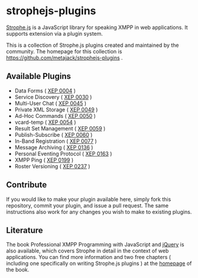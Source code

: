 # strophejs-plugins

[Strophe.js](http://code.stanziq.com/strophe) is a JavaScript library for speaking XMPP in web
applications. It supports extension via a plugin system.

This is a collection of Strophe.js plugins created and maintained by the community. 
The homepage for this collection is https://github.com/metajack/strophejs-plugins .

## Available Plugins

- Data Forms ( [XEP 0004](http://xmpp.org/extensions/xep-0004.html) )
- Service Discovery ( [XEP 0030](http://xmpp.org/extensions/xep-0030.html) )
- Multi-User Chat ( [XEP 0045](http://xmpp.org/extensions/xep-0045.html) )
- Private XML Storage ( [XEP 0049](http://xmpp.org/extensions/xep-0049.html) )
- Ad-Hoc Commands ( [XEP 0050](http://xmpp.org/extensions/xep-0050.html) )
- vcard-temp ( [XEP 0054](http://xmpp.org/extensions/xep-0054.html) )
- Result Set Management ( [XEP 0059](http://xmpp.org/extensions/xep-0059.html) )
- Publish-Subscribe ( [XEP 0060](http://xmpp.org/extensions/xep-0060.html) )
- In-Band Registration ( [XEP 0077](http://xmpp.org/extensions/xep-0077.html) )
- Message Archiving ( [XEP 0136](http://xmpp.org/extensions/xep-0136.html) )
- Personal Eventing Protocol ( [XEP 0163](http://xmpp.org/extensions/xep-0163.html) )
- XMPP Ping ( [XEP 0199](http://xmpp.org/extensions/xep-0199.html) )
- Roster Versioning ( [XEP 0237](http://xmpp.org/extensions/xep-0237.html) )

## Contribute

If you would like to make your plugin available here, simply fork this
repository, commit your plugin, and issue a pull request. The same
instructions also work for any changes you wish to make to existing
plugins.

## Literature

The book Professional XMPP Programming with JavaScript and [jQuery](http://jquery.com/) is
also available, which covers Strophe in detail in the context of web applications. 
You can find more information and two free chapters ( including one specifically on writing
Strophe.js plugins ) at the [homepage](http://professionalxmpp.com) of the book.
